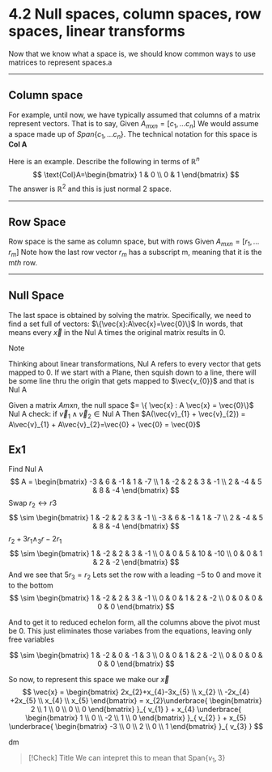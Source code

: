 # 4.2 Null spaces, column spaces, row spaces, linear transforms

Now that we know what a space is, we should know common ways to use matrices to represent spaces.a

---
## Column space
For example, until now, we have typically assumed that columns of a matrix represent vectors. That is to say,
Given $A_{{mxn}} =[c_{1},\dots c_{n}]$
We would assume a space made up of $Span \{ c_{1},\dots c_{n} \}$.
The technical notation for this space is **Col A**

Here is an example. Describe the following in terms of $\mathbb{R}^n$
$$
\text{Col}A=\begin{bmatrix}
1 & 0 \\
0 & 1
\end{bmatrix}
$$
The answer is $\mathbb{R}^2$ and this is just normal 2 space. 

---
## Row Space
Row space is the same as column space, but with rows
Given $A_{{mxn}} =[r_{1},\dots r_{m}]$
Note how the last row vector $r_{m}$ has a subscript m, meaning that it is the m$th$ row.


---
## Null Space
The last space is obtained by solving the matrix.  Specifically, we need to find a set full of vectors:
$\{\vec{x}:A\vec{x}=\vec{0}\}$
In words, that means every $\vec{x}$ in the Nul A times the original matrix results in 0.

> [!NOTE]
> Thinking about linear transformations, Nul A refers to every vector that gets mapped to 0. 
> If we start with a Plane, then squish down to a line, there will be some line thru the origin that gets mapped to $\vec{v_{0}}$ and that is Nul A



Given a matrix $Amxn$, the null space $= \{   \vec{x} : A \vec{x} = \vec{0}\}$
$\text{Nul A}$
check: if $\vec{v}_{1} \wedge \vec{v}_{2} \in \text{Nul A}$
Then $A(\vec{v}_{1} + \vec{v}_{2}) = A\vec{v}_{1} + A\vec{v}_{2}=\vec{0} + \vec{0} = \vec{0}$


## Ex1
Find $\text{Nul A}$
$$
A = \begin{bmatrix}
-3 & 6 & -1 & 1 & -7 \\
1  & -2  & 2 & 3 & -1 \\
2 & -4 & 5 & 8 & -4
\end{bmatrix}
$$
Swap $r_{2} \leftrightarrow r{3}$
$$
\sim \begin{bmatrix}
1  & -2  & 2 & 3 & -1 \\
-3 & 6 & -1 & 1 & -7 \\
2 & -4 & 5 & 8 & -4
\end{bmatrix}
$$
$r_{2}+3r_{1} \wedge_{3}r-2r_{1}$ 
$$
\sim \begin{bmatrix}
1  & -2  & 2 & 3 & -1 \\
0 & 0 & 5 & 10 & -10 \\
0 & 0 & 1 & 2 & -2
\end{bmatrix}
$$
And we see that $5r_{3}=r_{2}$ Lets set the row with a leading $-5$ to 0 and move it to the bottom
$$
\sim \begin{bmatrix}
1  & -2  & 2 & 3 & -1 \\
0 & 0 & 1 & 2 & -2 \\
0 & 0 & 0 & 0 & 0
\end{bmatrix}
$$

And to get it to reduced echelon form, all the columns above the pivot must be 0. This just eliminates those variabes from the equations, leaving only free variables

$$
\sim \begin{bmatrix}
1  & -2  & 0 & -1 & 3 \\
0 & 0 & 1 & 2 & -2 \\
0 & 0 & 0 & 0 & 0
\end{bmatrix} 
$$

So now, to represent this space we make our $\vec{x}$
$$
\vec{x} = \begin{bmatrix}
2x_{2}+x_{4}-3x_{5} \\
x_{2} \\
-2x_{4} +2x_{5} \\
x_{4} \\
x_{5}
\end{bmatrix} =
x_{2}\underbrace{ \begin{bmatrix}
2 \\
1 \\
0 \\
0 \\
0
\end{bmatrix} }_{ v_{1} } + x_{4} \underbrace{ \begin{bmatrix}
1 \\
0 \\
-2 \\
1 \\
0
\end{bmatrix} }_{ v_{2} } + x_{5} \underbrace{ \begin{bmatrix}
-3 \\
0 \\
2 \\
0 \\
1
\end{bmatrix} }_{ v_{3} }
$$

dm

> [!Check] Title
> We can intepret this to mean that $\text{Span}\{v_{1},3\}$







